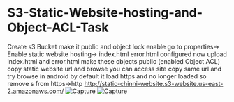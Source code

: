 # S3-Static-Website-hosting-and-Object-ACL-Task
Create s3 Bucket make it public and object lock enable
go to properties-> Enable static website hosting-> index.html error.html configured
now upload index.html and error.html make these objects public (enabled Object ACL)
copy static website url and browse you can access site
copy same url and try  browse in android by default it load https and no longer loaded
so remove s from https->http
http://static-chinni-website.s3-website.us-east-2.amazonaws.com/
![Capture](https://github.com/Ramyaji/S3-Static-Website-hosting-and-Object-ACL-Task/assets/89580700/2cdd787d-a049-412e-a0bb-86608ea2cba9)
![Capture](https://github.com/Ramyaji/S3-Static-Website-hosting-and-Object-ACL-Task/assets/89580700/d949d044-95b0-423c-868b-b39bc0d074a0)
